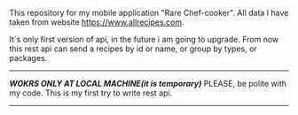 This repository for my mobile application "Rare Chef-cooker".
All data I have taken from website https://www.allrecipes.com.

It`s only first version of api, in the future i am going to upgrade. 
From now this rest api can send a recipes by id or name, or group by types, or packages.

***
***WOKRS ONLY AT LOCAL MACHINE(it is temporary)***
PLEASE, be polite with my code. This is my first try to write rest api.
***
